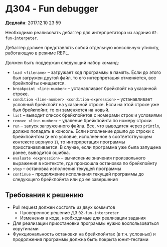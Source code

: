 # ДЗ04 - Fun debugger

**Дедлайн**: 2017.12.10 23:59

Необходимо реализовать дебаггер для интерпретатора из задания `02-fun-interpeter`.

Дебаггер должен представлять собой отдельную консольную утилиту, работающую в режиме
REPL.

Должен быть поддержан следующий набор команд:
- `load <filename>` – загружает код программы в память. Если до этого был загружен
другой файл, то его интерпретация отменяется, все брейкпойты очищаются.
- `breakpoint <line-number>` – устанавливает брейкпойт на указанной строке.
- `condition <line-number> <condition-expression>` – устанавливает
условный брейкпойт на указанной строке. Если на этой строке уже был брейкпойнт,
то он заменяется на новый.
- `list` – выводит список брейкпойнтов с номерами строк и условиями
- `remove <line-number>` – удаление брейкпойнта по номеру строки
- `run` – запуск загруженного файла. Все, что выводится через `println`, должно
попадать в консоль. Если исполнение дошло до строки с брейкпойнтом
(и его условие, исполненное в соответствующем контексте вернуло `1`), то интерпретация
программы приостанавливается. В случае, если программа уже была запущена ранее, выводится ошибка.
- `evaluate <expression>` – вычисление значения произвольного выражения в контексте,
где произошла остановка по брейкпойнту
- `stop` – остановка исполнения текущей программы
- `continue` – продолжение исполнения текущей программы до следующего брейкпойнта
или до ее завершения

## Требования к решению
- Pull request должен состоять из двух коммитов
  - Проверенное решение ДЗ `02-fun-interpreter`
  - Изменения в коде, необходимые для реализации задания
- Для реализации приостановки программы нужно воспользоваться корутинами
- Функциональность остановки на брейкпойнтах (в т.ч. условных) и продолжения программы
должна быть покрыта юнит-тестами
